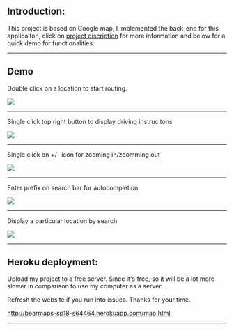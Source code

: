 Introduction:
------------

This project is based on Google map, I implemented the back-end for this applicaiton, click on [project discription](https://sp18.datastructur.es/materials/proj/proj3/proj3) for more information and below for a quick demo for functionalities.

-----------------------------------------------------------------------------------------------
Demo
----

Double click on a location to start routing.

![](https://media.giphy.com/media/PO8GNHTTYiWrp71yj9/giphy.gif)

-----------------------------------------------------------------------------------------------

Single click top right button to display driving instrucitons

![](https://media.giphy.com/media/ZYaqwi2WcdoPpMPsGV/giphy.gif)

-----------------------------------------------------------------------------------------------

Single click on +/- icon for zooming in/zoomming out

![](https://media.giphy.com/media/CeNAJPGCcXH696WCYk/giphy.gif)

-----------------------------------------------------------------------------------------------

Enter prefix on search bar for autocompletion

![](https://media.giphy.com/media/27HMEPwVBxnZNukAps/giphy.gif)

-----------------------------------------------------------------------------------------------

Display a particular location by search

![](https://media.giphy.com/media/y1N20NLduCJEuoQWM1/giphy.gif)

-----------------------------------------------------------------------------------------------

Heroku deployment:
------------------

Upload my project to a free server. Since it's free, so it will be a lot more slower in comparison to use my computer as a server.

Refresh the website if you run into issues. Thanks for your time.

http://bearmaps-sp18-s64464.herokuapp.com/map.html

-----------------------------------------------------------------------------------------------

